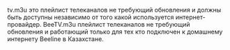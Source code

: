 tv.m3u это плейлист телеканалов не требующий обновления и должны быть доступны независимо от того какой используется интернет-провайдер.
BeeTV.m3u плейлист телеканалов не требующий обновления и работающий только для тех кто подключен к домашнему интернету Beeline в Казахстане.

